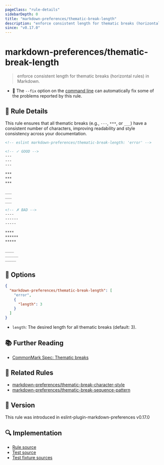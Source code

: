 ```yaml
---
pageClass: "rule-details"
sidebarDepth: 0
title: "markdown-preferences/thematic-break-length"
description: "enforce consistent length for thematic breaks (horizontal rules) in Markdown."
since: "v0.17.0"
---
```


# markdown-preferences/thematic-break-length

> enforce consistent length for thematic breaks (horizontal rules) in Markdown.

- 🔧 The `--fix` option on the [command line](https://eslint.org/docs/user-guide/command-line-interface#fixing-problems) can automatically fix some of the problems reported by this rule.

## 📖 Rule Details

This rule ensures that all thematic breaks (e.g., `---`, `***`, or `___`) have a consistent number of characters, improving readability and style consistency across your documentation.

<!-- prettier-ignore-start -->

<!-- eslint-skip -->

```md
<!-- eslint markdown-preferences/thematic-break-length: 'error' -->

<!-- ✓ GOOD -->
---
---
---

***
***
***

___
___
___

<!-- ✗ BAD -->
----
------
-----

****
******
*****

____
______
_____
```

<!-- prettier-ignore-end -->

## 🔧 Options

```json
{
  "markdown-preferences/thematic-break-length": [
    "error",
    {
      "length": 3
    }
  ]
}
```

- `length`: The desired length for all thematic breaks (default: 3).

## 📚 Further Reading

- [CommonMark Spec: Thematic breaks](https://spec.commonmark.org/0.31.2/#thematic-breaks)

## 👫 Related Rules

- [markdown-preferences/thematic-break-character-style](./thematic-break-character-style.md)
- [markdown-preferences/thematic-break-sequence-pattern](./thematic-break-sequence-pattern.md)

## 🚀 Version

This rule was introduced in eslint-plugin-markdown-preferences v0.17.0

## 🔍 Implementation

- [Rule source](https://github.com/ota-meshi/eslint-plugin-markdown-preferences/blob/main/src/rules/thematic-break-length.ts)
- [Test source](https://github.com/ota-meshi/eslint-plugin-markdown-preferences/blob/main/tests/src/rules/thematic-break-length.ts)
- [Test fixture sources](https://github.com/ota-meshi/eslint-plugin-markdown-preferences/tree/main/tests/fixtures/rules/thematic-break-length)

